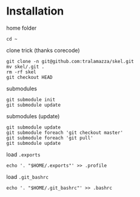 # Installation

home folder

    cd ~

clone trick (thanks corecode)

    git clone -n git@github.com:tralamazza/skel.git
    mv skel/.git .
    rm -rf skel
    git checkout HEAD

submodules

    git submodule init
    git submodule update

submodules (update)

    git submodule update
    git submodule foreach 'git checkout master'
    git submodule foreach 'git pull'
    git submodule update

load `.exports`

    echo '. "$HOME/.exports"' >> .profile

load `.git_bashrc`

    echo '. "$HOME/.git_bashrc"' >> .bashrc
